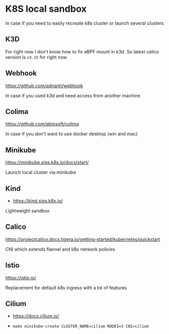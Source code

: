 # K8S local sandbox

In case if you need to easily recreate k8s cluster or launch several clusters

## K3D

For right now I don't know how to fix eBPF mount in k3d. So latest calico version is `v3.15` for right now

## Webhook

https://github.com/adnanh/webhook

In case if you used k3d and need access from another machine

## Colima

https://github.com/abiosoft/colima

In case if you don't want to use docker desktop (win and mac)

## Minikube

https://minikube.sigs.k8s.io/docs/start/

Launch local cluster via minikube

## Kind

- https://kind.sigs.k8s.io/

Lightweight sandbox

## Calico

https://projectcalico.docs.tigera.io/getting-started/kubernetes/quickstart

CNI which extends flannel and k8s network policies

## Istio

https://istio.io/

Replacement for default k8s ingress with a lot of features

## Cilium

* https://docs.cilium.io/

* ```
  make minikube-create CLUSTER_NAME=cilium NODES=3 CNI=cilium
  ``` 
